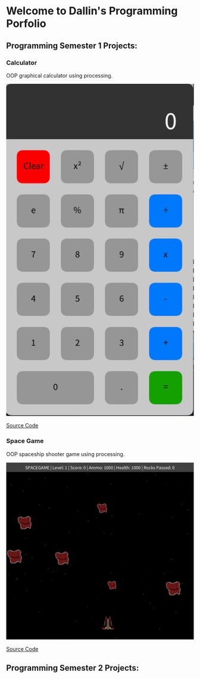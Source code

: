 # Welcome to Dallin's Programming Porfolio

## Programming Semester 1 Projects: 

### Calculator

OOP graphical calculator using processing.

![Calculator](https://github.com/stock-fishy14/Programming_Portfolio/blob/gh-pages/images/calc.png?raw=true)

[Source Code](https://github.com/stock-fishy14/Programming_Portfolio/tree/gh-pages/src/calc)

### Space Game

OOP spaceship shooter game using processing.

![Game](https://github.com/stock-fishy14/Programming_Portfolio/blob/gh-pages/images/ship.png?raw=true)

[Source Code](https://github.com/stock-fishy14/Programming_Portfolio/tree/gh-pages/src/spacegame)

## Programming Semester 2 Projects:

